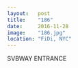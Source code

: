 ```yaml
---
layout:   post
title:    "186"
date:     2016-11-28
image:    "186.jpg"
location: "FiDi, NYC"
---
```


SVBWAY ENTRANCE

